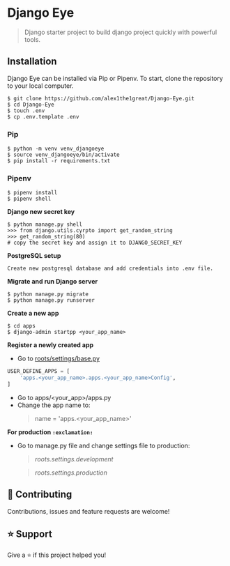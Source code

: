 # Django Eye
> Django starter project to build django project quickly with powerful tools.

## Installation
Django Eye can be installed via Pip or Pipenv. To start, clone the repository to your local computer.
```shell
$ git clone https://github.com/alex1the1great/Django-Eye.git
$ cd Django-Eye
$ touch .env
$ cp .env.template .env
```


### Pip
```shell
$ python -m venv venv_djangoeye
$ source venv_djangoeye/bin/activate
$ pip install -r requirements.txt
```

### Pipenv
```shell
$ pipenv install
$ pipenv shell
```
**Django new secret key**
```shell
$ python manage.py shell
>>> from django.utils.cyrpto import get_random_string
>>> get_random_string(80)
# copy the secret key and assign it to DJANGO_SECRET_KEY
```
**PostgreSQL setup**
```
Create new postgresql database and add credentials into .env file.
```
**Migrate and run Django server**
```shell
$ python manage.py migrate
$ python manage.py runserver
```

**Create a new app**
```shell
$ cd apps
$ django-admin startpp <your_app_name>
```

**Register a newly created app**
- Go to [roots/settings/base.py](https://github.com/alex1the1great/Django-Eye/blob/master/root/settings/base.py)
```python
USER_DEFINE_APPS = [
    'apps.<your_app_name>.apps.<your_app_name>Config',
]
```

- Go to apps/<your_app>/apps.py
- Change the app name to:
    > name = 'apps.<your_app_name>'

**For production `:exclamation:`**
- Go to manage.py file and change settings file to production: 
  > *roots.settings.development*
  
  > *roots.settings.production*

## 🤝 Contributing
Contributions, issues and feature requests are welcome!
## ⭐️ Support
Give a ⭐️ if this project helped you!